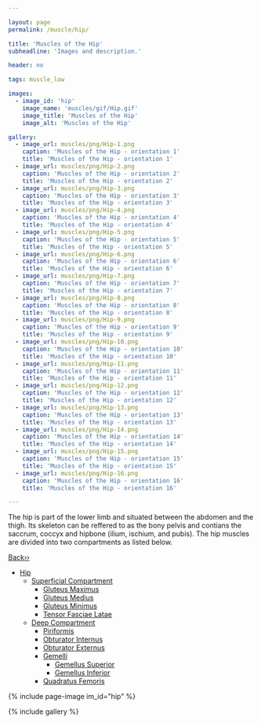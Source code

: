 ```yaml
---

layout: page
permalink: /muscle/hip/

title: 'Muscles of the Hip'
subheadline: 'Images and description.'

header: no

tags: muscle_low

images:
  - image_id: 'hip'
    image_name: 'muscles/gif/Hip.gif'
    image_title: 'Muscles of the Hip'
    image_alt: 'Muscles of the Hip' 

gallery:
  - image_url: muscles/png/Hip-1.png
    caption: 'Muscles of the Hip - orientation 1'
    title: 'Muscles of the Hip - orientation 1'
  - image_url: muscles/png/Hip-2.png
    caption: 'Muscles of the Hip - orientation 2'
    title: 'Muscles of the Hip - orientation 2'
  - image_url: muscles/png/Hip-3.png
    caption: 'Muscles of the Hip - orientation 3'
    title: 'Muscles of the Hip - orientation 3'
  - image_url: muscles/png/Hip-4.png
    caption: 'Muscles of the Hip - orientation 4'
    title: 'Muscles of the Hip - orientation 4'
  - image_url: muscles/png/Hip-5.png
    caption: 'Muscles of the Hip - orientation 5'
    title: 'Muscles of the Hip - orientation 5'
  - image_url: muscles/png/Hip-6.png
    caption: 'Muscles of the Hip - orientation 6'
    title: 'Muscles of the Hip - orientation 6'
  - image_url: muscles/png/Hip-7.png
    caption: 'Muscles of the Hip - orientation 7'
    title: 'Muscles of the Hip - orientation 7'
  - image_url: muscles/png/Hip-8.png
    caption: 'Muscles of the Hip - orientation 8'
    title: 'Muscles of the Hip - orientation 8'
  - image_url: muscles/png/Hip-9.png
    caption: 'Muscles of the Hip - orientation 9'
    title: 'Muscles of the Hip - orientation 9'
  - image_url: muscles/png/Hip-10.png
    caption: 'Muscles of the Hip - orientation 10'
    title: 'Muscles of the Hip - orientation 10'
  - image_url: muscles/png/Hip-11.png
    caption: 'Muscles of the Hip - orientation 11'
    title: 'Muscles of the Hip - orientation 11'
  - image_url: muscles/png/Hip-12.png
    caption: 'Muscles of the Hip - orientation 12'
    title: 'Muscles of the Hip - orientation 12'
  - image_url: muscles/png/Hip-13.png
    caption: 'Muscles of the Hip - orientation 13'
    title: 'Muscles of the Hip - orientation 13'
  - image_url: muscles/png/Hip-14.png
    caption: 'Muscles of the Hip - orientation 14'
    title: 'Muscles of the Hip - orientation 14'
  - image_url: muscles/png/Hip-15.png
    caption: 'Muscles of the Hip - orientation 15'
    title: 'Muscles of the Hip - orientation 15'
  - image_url: muscles/png/Hip-16.png
    caption: 'Muscles of the Hip - orientation 16'
    title: 'Muscles of the Hip - orientation 16'

---
```


The hip is part of the lower limb and situated between the abdomen and the thigh. Its skeleton can be reffered to as the bony pelvis and contians the saccrum, coccyx and hipbone (ilium, ischium, and pubis). The hip muscles are divided into two compartments as listed below.

[Back››](/muscle/)

- [Hip](/muscle/hip/)
  - [Superficial Compartment](/muscle/hip/superficial/)
    - [Gluteus Maximus](/muscle/hip/gluteusmaximus/)
    - [Gluteus Medius](/muscle/hip/gluteusmedius/)
    - [Gluteus Minimus](/muscle/hip/gluteusminimus/)
    - [Tensor Fasciae Latae](/muscle/hip/tensorfasciaelatae/)
  - [Deep Compartment](/muscle/hip/deep/)
    - [Piriformis](/muscle/hip/piriformis/)
    - [Obturator Internus](/muscle/hip/obturatorinternus/)
    - [Obturator Externus](/muscle/hip/obturatorexternus/)
    - [Gemelli](/muscle/hip/gemelli/)
      - [Gemellus Superior](/muscle/hip/gemellussuperior/)
      - [Gemellus Inferior](/muscle/hip/gemellusinferior/)
    - [Quadratus Femoris](/muscle/hip/quadratusfemoris/)

{% include page-image im_id="hip" %}

{% include gallery %}
